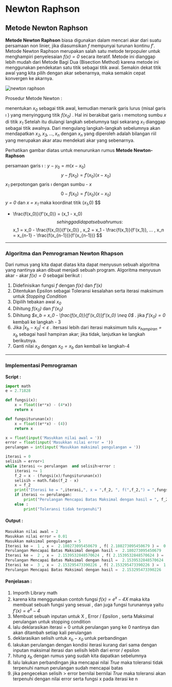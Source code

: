 # Newton Raphson

## Metode Newton Raphson

**Metode Newton Raphson** biasa digunakan dalam mencari akar dari suatu persamaan non linier, jika diasumsikan *$f$* mempunyai turunan kontinu *$f'$*. Metode Newton Raphson merupakan salah satu metode terpopuler untuk menghampiri penyelesaian *$f(x)=0$* secara iteratif.  Metode ini dianggap  lebih mudah dari Metode Bagi Dua (Bisection Method) karena metode ini menggunakan pendekatan satu titik sebagai titik awal. Semakin dekat titik awal yang kita pilih dengan akar sebenarnya, maka semakin cepat konvergen ke akarnya.

![newton raphson](..\assets\images\newton-raphson.jpg)

Prosedur Metode Newton :

menentukan *$x_0$* sebagai titik awal, kemudian menarik garis lurus (misal garis $\imath$ ) yang menyinggung titik *$f(x_0)$* . Hal ini berakibat garis $\imath$ memotong sumbu *$x$* di titik *$x_1$* Setelah itu diulangi langkah sebelumnya tapi sekarang *$x_1$* dianggap sebagai titik awalnya. Dari mengulang langkah-langkah sebelumnya akan mendapatkan *$x_2 , x_3 , ... , x_n$* dengan *$x_n$* yang diperoleh adalah bilangan riil yang merupakan akar atau mendekati akar yang sebenarnya.

Perhatikan gambar diatas untuk menurunkan rumus **Metode Newton-Raphson**

persamaan garis $\imath : y - y_0 = m(x - x_0)$
$$
y - f(x_0) = f'(x_0)(x - x_0)
$$
*$x_1$* perpotongan garis $\imath$ dengan sumbu - *x*
$$
0 - f(x_0) = f'(x_0)(x - x_0)
$$
*y = 0* dan *x = $x_1$* maka koordinat titik (*$x_1$*,0)
$$
- \frac{f(x_0)}{f'(x_0)} = (x_1 - x_0)
$$
sehingga di dapat sebuah rumus :
$$
x_1 = x_0 - \frac{f(x_0)}{f'(x_0)} , x_2 = x_1 - \frac{f(x_1)}{f'(x_1)}, ... , x_n = x_{n-1} - \frac{f(x_{n-1})}{f'(x_{n-1})}
$$

------

### **Algoritma dan Pemrograman Newton Rhapson**

Dari rumus yang kita dapat diatas kita dapat menyusun sebuah algoritma yang nantinya akan dibuat menjadi sebuah program. Algoritma menyusun akar - akar *$f(x) = 0$* sebagai berikut :

1. Didefinisikan fungsi *$f$* dengan *$f(x)$* dan *$f'(x)$*
2. Ditentukan Epsilon sebagai Toleransi kesalahan serta iterasi maksimum untuk *Stopping Condition*
3. Dipilih tebakan awal *$x_0$* 
4. Dihitung *f($x_0$)* dan *f'($x_0$)*
5. Dihitung *$x_b = x_0 - \frac{f(x_0)}{f'(x_0)}f'(x_0) \neq 0$* .  jika *$f'(x_0) = 0$* kembali ke langkah - 3
6. Jika *$\left | x_b - x_0 \right | < \varepsilon$* . itersasi lebih dari iterasi maksimum tulis *$x_{hampiran} = x_b$* sebagai hasil hampiran akar; jika tidak, lanjutkan ke langkah berikutnya.
7. Ganti nilai *$x_0$* dengan *$x_0 = x_b$* dan kembali ke langkah-4

------

### **Implementasi Pemrograman**

**Script :**

```python
import math
e = 2.71828

def fungsi(x):
    x = float((e**x) - (4*x))
    return x

def fungsiturunan(x):
    x = float((e**x) - (4))
    return x

x = float(input('Masukkan nilai awal = '))
error = float(input('Masukkan nilai error = '))
perulangan = int(input('Masukkan maksimal pengulangan = '))

iterasi = 0
selisih = error+1
while iterasi <= perulangan  and selisih>error :
    iterasi += 1
    f_2 = x - (fungsi(x)/fungsiturunan(x))
    selisih = math.fabs(f_2 - x)
    x = f_2
    print("Iterasi ke = ",iterasi,", x = ",f_2, ", f(",f_2,") = ",fungsi(f_2),", selisih = ",error)
    if iterasi <= perulangan:
        print("Perulangan Mencapai Batas Maksimal dengan hasil = ", f_2)
    else :
        print("Toleransi tidak terpenuhi")

```

#### Output :

```python
Masukkan nilai awal = 2
Masukkan nilai error = 0.01
Masukkan maksimal pengulangan = 5
Iterasi ke =  1 , x =  2.180273095450679 , f( 2.180273095450679 ) =  0.1276171155949779 , selisih =  0.01
Perulangan Mencapai Batas Maksimal dengan hasil =  2.180273095450679
Iterasi ke =  2 , x =  2.1539532848570624 , f( 2.1539532848570624 ) =  0.0030383334624808356 , selisih =  0.01
Perulangan Mencapai Batas Maksimal dengan hasil =  2.1539532848570624
Iterasi ke =  3 , x =  2.153295473390226 , f( 2.153295473390226 ) =  1.8681594777802957e-06 , selisih =  0.01
Perulangan Mencapai Batas Maksimal dengan hasil =  2.153295473390226
```



#### Penjelasan :

1. Importh Library math
2. karena kita menggunakan contoh fungsi *$f(x) = e^x - 4X$* maka kita membuat sebuah fungsi yang sesuai , dan juga fungsi turunannya yaitu *$f'(x) = e^x - 4$*
3. Membuat sebuah inputan untuk X , Error / Epsilon , serta Maksimal perulangan untuk stopping condition
4. lalu deklarasikan iterasi = 0 untuk perulangan yang ke 0  nantinya dan akan ditambah setiap kali perulangan
5. deklarasikan selisih untuk *$x_b - x_0$*  untuk perbandingan
6. lakukan perulangan dengan kondisi iterasi kurang dari sama dengan inputan maksimal iterasi dan selisih lebih dari error / epsilon
7. hitung *$x_b$* dengan rumus yang sudah kita dapatkan sebelumnya
8. lalu lakukan perbandingan jika mencapai nilai *True* maka toleransi tidak terpenuhi namun perulangan sudah mencapai batas
9. jika pengecekan selisih > error bernilai bernilai *True* maka toleransi akan terpenuhi dengan nilai error serta fungsi x pada iterasi ke n 